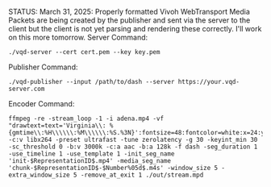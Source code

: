 STATUS: March 31, 2025: Properly formatted Vivoh WebTransport Media Packets are being created by the publisher and sent via the server to the client but the client is not yet parsing and rendering these correctly. I'll work on this more tomorrow.
Server Command:
```
./vqd-server --cert cert.pem --key key.pem
```

Publisher Command:
```
./vqd-publisher --input /path/to/dash --server https://your.vqd-server.com
```

Encoder Command:
```
ffmpeg -re -stream_loop -1 -i adena.mp4 -vf "drawtext=text='Virginia\\: %{gmtime\\:%H\\\\\\:%M\\\\\\:%S.%3N}':fontsize=48:fontcolor=white:x=24:y=24" -c:v libx264 -preset ultrafast -tune zerolatency -g 30 -keyint_min 30 -sc_threshold 0 -b:v 3000k -c:a aac -b:a 128k -f dash -seg_duration 1 -use_timeline 1 -use_template 1 -init_seg_name 'init-$RepresentationID$.mp4' -media_seg_name 'chunk-$RepresentationID$-$Number%05d$.m4s' -window_size 5 -extra_window_size 5 -remove_at_exit 1 ./out/stream.mpd
```
